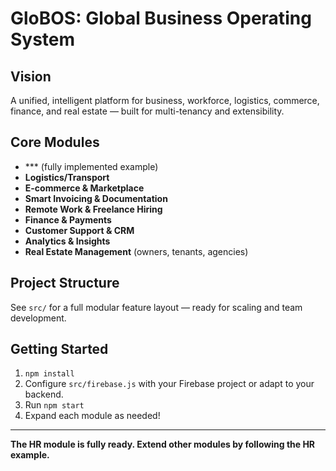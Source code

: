 # GloBOS: Global Business Operating System

## Vision

A unified, intelligent platform for business, workforce, logistics, commerce, finance, and real estate — built for multi-tenancy and extensibility.

## Core Modules

- *** (fully implemented example)
- **Logistics/Transport**
- **E-commerce & Marketplace**
- **Smart Invoicing & Documentation**
- **Remote Work & Freelance Hiring**
- **Finance & Payments**
- **Customer Support & CRM**
- **Analytics & Insights**
- **Real Estate Management** (owners, tenants, agencies)

## Project Structure

See `src/` for a full modular feature layout — ready for scaling and team development.

## Getting Started

1. `npm install`
2. Configure `src/firebase.js` with your Firebase project or adapt to your backend.
3. Run `npm start`
4. Expand each module as needed!

---

**The HR module is fully ready. Extend other modules by following the HR example.**